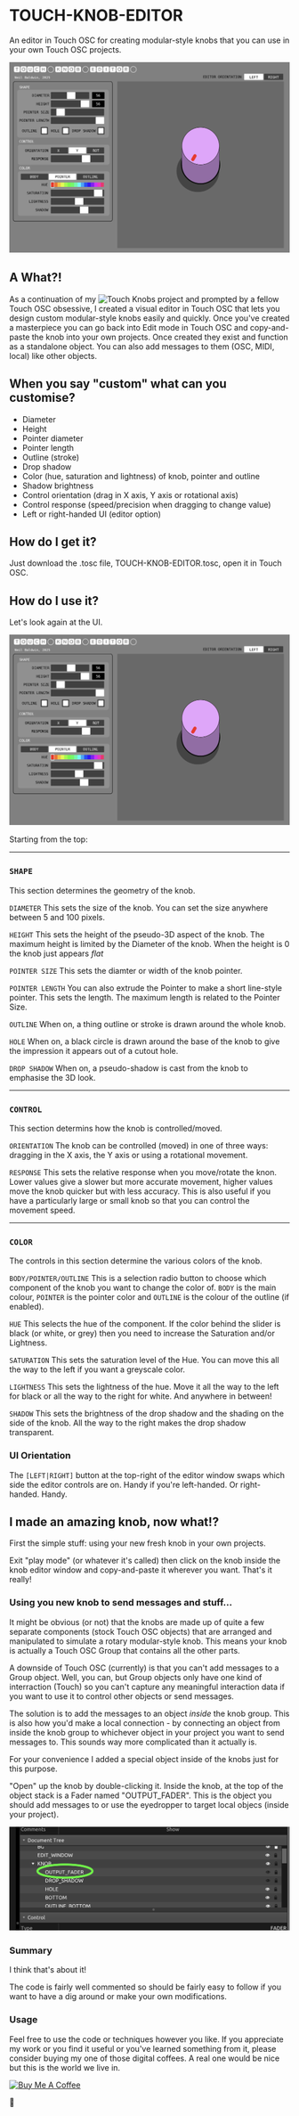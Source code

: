 # TOUCH-KNOB-EDITOR
An editor in Touch OSC for creating modular-style knobs that you can use in your own Touch OSC projects.

![Touch-Knob-Editor-UI](img/Touch-Knob-Editor.png)

## A What?!

As a continuation of my ![Touch Knobs](https://github.com/neilbaldwin/TOUCH-KNOBS) project and prompted by a fellow Touch OSC obsessive, I created a visual editor in Touch OSC that lets you design custom modular-style knobs easily and quickly. Once you've created a masterpiece you can go back into Edit mode in Touch OSC and copy-and-paste the knob into your own projects. Once created they exist and function as a standalone object. You can also add messages to them (OSC, MIDI, local) like other objects.

## When you say "custom" what can you customise?

* Diameter
* Height
* Pointer diameter
* Pointer length
* Outline (stroke)
* Drop shadow
* Color (hue, saturation and lightness) of knob, pointer and outline
* Shadow brightness
* Control orientation (drag in X axis, Y axis or rotational axis)
* Control response (speed/precision when dragging to change value)
* Left or right-handed UI (editor option)

## How do I get it?

Just download the .tosc file, TOUCH-KNOB-EDITOR.tosc, open it in Touch OSC.

## How do I use it?

Let's look again at the UI.

![Touch-Knob-Editor-UI](img/Touch-Knob-Editor.png)

Starting from the top:

---

### `SHAPE`
This section determines the geometry of the knob.

`DIAMETER`
This sets the size of the knob. You can set the size anywhere between 5 and 100 pixels.

`HEIGHT`
This sets the height of the pseudo-3D aspect of the knob. The maximum height is limited by the Diameter of the knob. When the height is 0 the knob just appears *flat*

`POINTER SIZE`
This sets the diamter or width of the knob pointer.

`POINTER LENGTH`
You can also extrude the Pointer to make a short line-style pointer. This sets the length. The maximum length is related to the Pointer Size.

`OUTLINE`
When on, a thing outline or stroke is drawn around the whole knob.

`HOLE`
When on, a black circle is drawn around the base of the knob to give the impression it appears out of a cutout hole.

`DROP SHADOW`
When on, a pseudo-shadow is cast from the knob to emphasise the 3D look.

---

### `CONTROL`
This section determins how the knob is controlled/moved.

`ORIENTATION` The knob can be controlled (moved) in one of three ways: dragging in the X axis, the Y axis or using a rotational movement.

`RESPONSE`
This sets the relative response when you move/rotate the knon. Lower values give a slower but more accurate movement, higher values move the knob quicker but with less accuracy. This is also useful if you have a particularly large or small knob so that you can control the movement speed.

---

### `COLOR`
The controls in this section determine the various colors of the knob.

`BODY/POINTER/OUTLINE`
This is a selection radio button to choose which component of the knob you want to change the color of. `BODY` is the main colour, `POINTER` is the pointer color and `OUTLINE` is the colour of the outline (if enabled).

`HUE`
This selects the hue of the component. If the color behind the slider is black (or white, or grey) then you need to increase the Saturation and/or Lightness.

`SATURATION`
This sets the saturation level of the Hue. You can move this all the way to the left if you want a greyscale color.

`LIGHTNESS`
This sets the lightness of the hue. Move it all the way to the left for black or all the way to the right for white. And anywhere in between!

`SHADOW`
This sets the brightness of the drop shadow and the shading on the side of the knob. All the way to the right makes the drop shadow transparent.

### UI Orientation

The `[LEFT|RIGHT]` button at the top-right of the editor window swaps which side the editor controls are on. Handy if you're left-handed. Or right-handed. Handy.

## I made an amazing knob, now what!?

First the simple stuff: using your new fresh knob in your own projects.

Exit "play mode" (or whatever it's called) then click on the knob inside the knob editor window and copy-and-paste it wherever you want. That's it really!

### Using you new knob to send messages and stuff...

It might be obvious (or not) that the knobs are made up of quite a few separate components (stock Touch OSC objects) that are arranged and manipulated to simulate a rotary modular-style knob. This means your knob is actually a Touch OSC Group that contains all the other parts.

A downside of Touch OSC (currently) is that you can't add messages to a Group object. Well, you can, but Group objects only have one kind of interraction (Touch) so you can't capture any meaningful interaction data if you want to use it to control other objects or send messages.

The solution is to add the messages to an object *inside* the knob group. This is also how you'd make a local connection - by connecting an object from inside the knob group to whichever object in your project you want to send messages to. This sounds way more complicated than it actually is.

For your convenience I added a special object inside of the knobs just for this purpose.

"Open" up the knob by double-clicking it. Inside the knob, at the top of the object stack is a Fader named "OUTPUT_FADER". This is the object you should add messages to or use the eyedropper to target local objecs (inside your project).

![OUTPUT_FADER](/img/OUTPUT_FADER.png)

### Summary

I think that's about it!

The code is fairly well commented so should be fairly easy to follow if you want to have a dig around or make your own modifications.

### Usage

Feel free to use the code or techniques however you like. If you appreciate my work or you find it useful or you've learned something from it, please consider buying my one of those digital coffees. A real one would be nice but this is the world we live in.

<a href="https://www.buymeacoffee.com/neilbaldwi3" target="_blank"><img src="https://cdn.buymeacoffee.com/buttons/v2/default-yellow.png" alt="Buy Me A Coffee" style="height: 40px !important;" ></a>

:pray:
